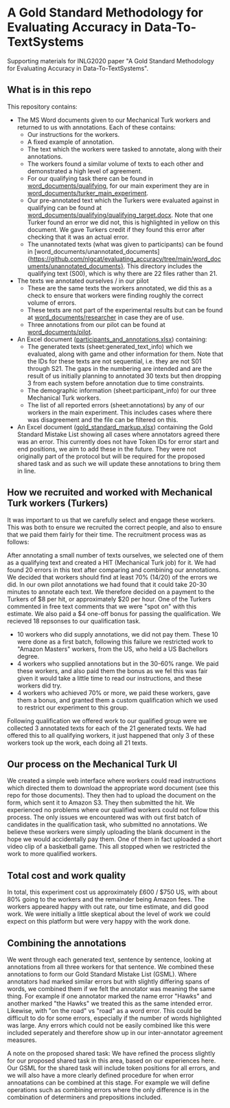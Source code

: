 # A Gold Standard Methodology for Evaluating Accuracy in Data-To-TextSystems
Supporting materials for INLG2020 paper "A Gold Standard Methodology for Evaluating Accuracy in Data-To-TextSystems".

## What is in this repo
This repository contains:
* The MS Word documents given to our Mechanical Turk workers and returned to us with annotations.  Each of these contains:
  * Our instructions for the workers.
  * A fixed example of annotation.
  * The text which the workers were tasked to annotate, along with their annotations.
  * The workers found a similar volume of texts to each other and demonstrated a high level of agreement.
  * For our qualifying task there can be found in [word_documents/qualifying](https://github.com/nlgcat/evaluating_accuracy/tree/main/word_documents/qualifying), for our main experiment they are in [word_documents/turker_main_experiment](https://github.com/nlgcat/evaluating_accuracy/tree/main/word_documents/turker_main_experiment).
  * Our pre-annotated text which the Turkers were evaluated against in qualifying can be found at [word_documents/qualifying/qualifying_target.docx](https://github.com/nlgcat/evaluating_accuracy/blob/main/word_documents/qualifying/qualifying_target.docx).  Note that one Turker found an error we did not, this is highlighted in yellow on this document.  We gave Turkers credit if they found this error after checking that it was an actual error.
  * The unannotated texts (what was given to participants) can be found in [word_documents/unannotated_documents]{https://github.com/nlgcat/evaluating_accuracy/tree/main/word_documents/unannotated_documents}.  This directory includes the qualifying text (S00), which is why there are 22 files rather than 21.
* The texts we annotated ourselves / in our pilot
  * These are the same texts the workers annotated, we did this as a check to ensure that workers were finding roughly the correct volume of errors.
  * These texts are not part of the experimental results but can be found at [word_documents/researcher](https://github.com/nlgcat/evaluating_accuracy/tree/main/word_documents/researcher) in case they are of use.
  * Three annotations from our pilot can be found at [word_documents/pilot](https://github.com/nlgcat/evaluating_accuracy/tree/main/word_documents/pilot).
* An Excel document ([participants_and_annotations.xlsx](https://github.com/nlgcat/evaluating_accuracy/blob/main/participants_and_annotations.xlsx)) containing:
  * The generated texts (sheet:generated_text_info) which we evaluated, along with game and other information for them.  Note that the IDs for these texts are not sequential, i.e. they are not S01 through S21.  The gaps in the numbering are intended and are the result of us initially planning to annotated 30 texts but then dropping 3 from each system before annotation due to time constraints.
  * The demographic information (sheet:participant_info) for our three Mechanical Turk workers.
  * The list of all reported errors (sheet:annotations) by any of our workers in the main experiment.  This includes cases where there was disagreement and the file can be filtered on this.
* An Excel document ([gold_standard_markup.xlsx](https://github.com/nlgcat/evaluating_accuracy/blob/main/gold_standard_markup.xlsx)) containing the Gold Standard Mistake List showing all cases where annotators agreed there was an error.  This currently does not have Token IDs for error start and end positions, we aim to add these in the future.  They were not originally part of the protocol but will be required for the proposed shared task and as such we will update these annotations to bring them in line.
  
## How we recruited and worked with Mechanical Turk workers (Turkers)
It was important to us that we carefully select and engage these workers.  This was both to ensure we recruited the correct people, and also to ensure that we paid them fairly for their time.  The recruitment process was as follows:

After annotating a small number of texts ourselves, we selected one of them as a qualifying text and created a HIT (Mechanical Turk job) for it.  We had found 20 errors in this text after comparing and combining our annotations.  We decided that workers should find at least 70% (14/20) of the errors we did.  In our own pilot annotations we had found that it could take 20-30 minutes to annotate each text.  We therefore decided on a payment to the Turkers of $8 per hit, or approximately $20 per hour.  One of the Turkers commented in free text comments that we were "spot on" with this estimate.  We also paid a $4 one-off bonus for passing the qualification.  We recieved 18 repsonses to our qualification task.

* 10 workers who did supply annotations, we did not pay them.  These 10 were done as a first batch, following this failure we restricted work to "Amazon Masters" workers, from the US, who held a US Bachellors degree.
* 4 workers who supplied annotations but in the 30-60% range.  We paid these workers, and also paid them the bonus as we fel this was fair given it would take a little time to read our instructions, and these workers did try.
* 4 workers who achieved 70% or more, we paid these workers, gave them a bonus, and granted them a custom qualification which we used to restrict our experiment to this group.

Following qualification we offered work to our qualified group were we collected 3 annotated texts for each of the 21 generated texts.  We had offered this to all qualifying workers, it just happened that only 3 of these workers took up the work, each doing all 21 texts.

## Our process on the Mechanical Turk UI
We created a simple web interface where workers could read instructions which directed them to download the appropriate word document (see this repo for those documents).  They then had to upload the document on the form, which sent it to Amazon S3.  They then submitted the hit.  We experienced no problems where our qualified workers could not follow this process.  The only issues we encountered was with out first batch of candidates in the qualification task, who submitted no annotations.  We believe these workers were simply uploading the blank document in the hope we would accidentally pay them.  One of them in fact uploaded a short video clip of a basketball game.  This all stopped when we restricted the work to more qualified workers.

## Total cost and work quality
In total, this experiment cost us approximately £600 / $750 US, with about 80% going to the workers and the remainder being Amazon fees.  The workers appeared happy with out rate, our time estimate, and did good work.  We were initially a little skeptical about the level of work we could expect on this platform but were very happy with the work done.

## Combining the annotations
We went through each generated text, sentence by sentence, looking at annotations from all three workers for that sentence.  We combined these annotations to form our Gold Standard Mistake List (GSML).  Where annotators had marked similar errors but with slightly differing spans of words, we combined them if we felt the annotator was meaning the same thing.  For example if one annotator marked the name error "Hawks" and another marked "the Hawks" we treated this as the same intended error.  Likewise, with "on the road" vs "road" as a word error.  This could be difficult to do for some errors, especially if the number of words highlighted was large.  Any errors which could not be easily combined like this were included seperately and therefore show up in our inter-annotator agreement measures.

A note on the proposed shared task:  We have refined the process slightly for our proposed shared task in this area, based on our experiences here.  Our GSML for the shared task will include token positions for all errors, and we will also have a more clearly defined procedure for when error annoatations can be combined at this stage.  For example we will define operations such as combining errors where the only difference is in the combination of determiners and prepositions included.


